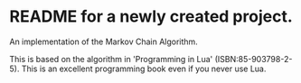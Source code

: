 # README for a newly created project.

An implementation of the Markov Chain Algorithm.

This is based on the algorithm in 'Programming in Lua' (ISBN:85-903798-2-5). This is an excellent programming book even if you never use Lua.
